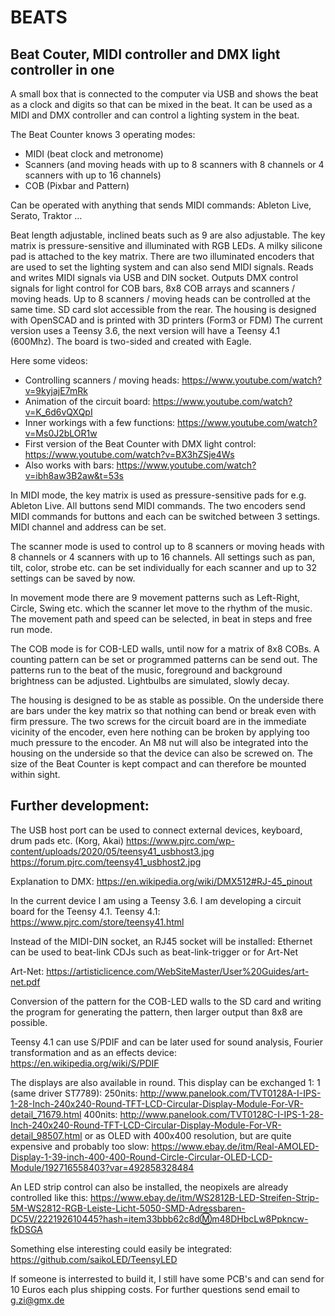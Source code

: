 # BEATS
## Beat Couter, MIDI controller and DMX light controller in one

A small box that is connected to the computer via USB and shows the beat as a clock and digits so that can be mixed in the beat. It can be used as a MIDI and DMX controller and can control a lighting system in the beat.

The Beat Counter knows 3 operating modes:

- MIDI (beat clock and metronome)
- Scanners (and moving heads with up to 8 scanners with 8 channels or 4 scanners with up to 16 channels)
- COB (Pixbar and Pattern)

Can be operated with anything that sends MIDI commands: Ableton Live, Serato, Traktor …

Beat length adjustable, inclined beats such as 9 are also adjustable.
The key matrix is pressure-sensitive and illuminated with RGB LEDs. A milky silicone pad is attached to the key matrix.
There are two illuminated encoders that are used to set the lighting system and can also send MIDI signals.
Reads and writes MIDI signals via USB and DIN socket.
Outputs DMX control signals for light control for COB bars, 8x8 COB arrays and scanners / moving heads. Up to 8 scanners / moving heads can be controlled at the same time.
SD card slot accessible from the rear.
The housing is designed with OpenSCAD and is printed with 3D printers (Form3 or FDM)
The current version uses a Teensy 3.6, the next version will have a Teensy 4.1 (600Mhz).
The board is two-sided and created with Eagle.

Here some videos: 
- Controlling scanners / moving heads: https://www.youtube.com/watch?v=9kyjajE7mRk 
- Animation of the circuit board: https://www.youtube.com/watch?v=K_6d6vQXQpI 
- Inner workings with a few functions: https://www.youtube.com/watch?v=Ms0J2bLOR1w 
- First version of the Beat Counter with DMX light control: https://www.youtube.com/watch?v=BX3hZSje4Ws 
- Also works with bars: https://www.youtube.com/watch?v=ibh8aw3B2aw&t=53s

In MIDI mode, the key matrix is used as pressure-sensitive pads for e.g. Ableton Live. All buttons send MIDI commands. The two encoders send MIDI commands for buttons and each can be switched between 3 settings. MIDI channel and address can be set.

The scanner mode is used to control up to 8 scanners or moving heads with 8 channels or 4 scanners with up to 16 channels. All settings such as pan, tilt, color, strobe etc. can be set individually for each scanner and up to 32 settings can be saved by now.

In movement mode there are 9 movement patterns such as Left-Right, Circle, Swing etc. which the scanner let move to the rhythm of the music. The movement path and speed can be selected, in beat in steps and free run mode.

The COB mode is for COB-LED walls, until now for a matrix of 8x8 COBs. A counting pattern can be set or programmed patterns can be send out. The patterns run to the beat of the music, foreground and background brightness can be adjusted. Lightbulbs are simulated, slowly decay.

The housing is designed to be as stable as possible. On the underside there are bars under the key matrix so that nothing can bend or break even with firm pressure. The two screws for the circuit board are in the immediate vicinity of the encoder, even here nothing can be broken by applying too much pressure to the encoder. An M8 nut will also be integrated into the housing on the underside so that the device can also be screwed on. The size of the Beat Counter is kept compact and can therefore be mounted within sight.

## Further development:

The USB host port can be used to connect external devices, keyboard, drum pads etc. (Korg, Akai) https://www.pjrc.com/wp-content/uploads/2020/05/teensy41_usbhost3.jpg https://forum.pjrc.com/teensy41_usbhost2.jpg

Explanation to DMX: https://en.wikipedia.org/wiki/DMX512#RJ-45_pinout

In the current device I am using a Teensy 3.6. I am developing a circuit board for the Teensy 4.1. Teensy 4.1: https://www.pjrc.com/store/teensy41.html

Instead of the MIDI-DIN socket, an RJ45 socket will be installed: Ethernet can be used to beat-link CDJs such as beat-link-trigger or for Art-Net

Art-Net: https://artisticlicence.com/WebSiteMaster/User%20Guides/art-net.pdf

Conversion of the pattern for the COB-LED walls to the SD card and writing the program for generating the pattern, then larger output than 8x8 are possible.

Teensy 4.1 can use S/PDIF and can be later used for sound analysis, Fourier transformation and as an effects device: https://en.wikipedia.org/wiki/S/PDIF

The displays are also available in round. This display can be exchanged 1: 1 (same driver ST7789): 250nits: http://www.panelook.com/TVT0128A-I-IPS-1-28-Inch-240x240-Round-TFT-LCD-Circular-Display-Module-For-VR-detail_71679.html 400nits: http://www.panelook.com/TVT0128C-I-IPS-1-28-Inch-240x240-Round-TFT-LCD-Circular-Display-Module-For-VR-detail_98507.html or as OLED with 400x400 resolution, but are quite expensive and probably too slow: https://www.ebay.de/itm/Real-AMOLED-Display-1-39-inch-400-400-Round-Circle-Circular-OLED-LCD-Module/192716558403?var=492858328484

An LED strip control can also be installed, the neopixels are already controlled like this: https://www.ebay.de/itm/WS2812B-LED-Streifen-Strip-5M-WS2812-RGB-Leiste-Licht-5050-SMD-Adressbaren-DC5V/222192610445?hash=item33bbb62c8dⓂ️m48DHbcLw8Ppkncw-fkDSGA

Something else interesting could easily be integrated: https://github.com/saikoLED/TeensyLED

If someone is interrested to build it, I still have some PCB's and can send for 10 Euros each plus shipping costs. For further questions send email to g.zi@gmx.de